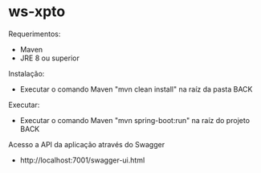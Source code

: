 # ws-xpto


Requerimentos:
- Maven
- JRE 8 ou superior

Instalação:
- Executar o comando Maven "mvn clean install" na raíz da pasta BACK

Executar:
- Executar o comando Maven "mvn spring-boot:run" na raíz do projeto BACK

Acesso a API da aplicação através do Swagger
-  http://localhost:7001/swagger-ui.html
